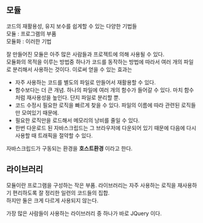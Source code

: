 ## 모듈
코드의 재활용성, 유지 보수를 쉽게할 수 있는 다양한 기법들  
모듈 : 프로그램의 부품  
모듈화 : 이러한 기법  

잘 만들어진 모듈은 아주 많은 사람들과 프로젝트에 의해 사용될 수 있다.  
모듈화의 목적을 이루는 방법중 하나가 코드를 동작하는 방법에 따라서 여러 개의 파일로 분리해서 사용하는 것이다.
이로써 얻을 수 있는 효과는  
- 자주 사용하는 코드를 별도의 파일로 만들어서 재활용할 수 있다.
- 함수보다는 더 큰 개념. 하나의 파일에 여러 개의 함수가 들어갈 수 있다. 마치 함수처럼 재사용성을 높인다. 단지 파일로 분리할 뿐.
- 코드 수정시 필요한 로직을 빠르게 찾을 수 있다. 파일의 이름에 따라 관련된 로직들만 모여있기 때문에.
- 필요한 로직만을 로드해서 메모리의 낭비를 줄일 수 있다.
- 한번 다운로드 된 자바스크립드는 그 브라우저에 다운되어 있기 때문에 다음에 다시 사용할 때 트래픽을 절약할 수 있다.

자바스크립드가 구동되는 환경을 **호스트환경** 이라고 한다.  

## 라이브러리
모듈이란 프로그램을 구성하는 작은 부품.
라이브러리는 자주 사용하는 로직을 재사용하기 편리하도록 잘 정리한 일련의 코드들의 집합.  
하지만 둘은 크게 다르게 사용되지 않는다.  

가장 많은 사람들이 사용하는 라이브러리 중 하나가 바로 JQuery 이다.  
